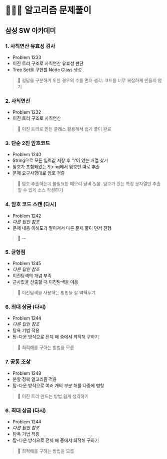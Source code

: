 # 👨🏻‍💻 알고리즘 문제풀이

## 삼성 SW 아카데미
### 1. 사칙연산 유효성 검사
- Problem 1233
- 이진 트리 구조로 사칙연산 유효성 판단
- Tree Set을 구현할 Node Class 생성
> 📍 정답을 구분하기 위한 경우의 수를 먼저 생각. 코드를 너무 복잡하게 만들지 않기

### 2. 사칙연산
- Problem 1232
- 이진 트리 구조로 사칙연산
> 📍 이진 트리로 만든 클래스 활용해서 쉽게 풀이 완료

### 3. 단순 2진 암호코드
- Problem 1240
- String으로 모든 입력값 저장 후 '1'이 있는 배열 찾기
- 암호가 포함돼있는 String에서 암호만 따로 추출
- 문제 요구사항대로 암호 검증
> 📍 암호 추출하는데 불필요한 메모리 낭비 있음. 암호가 있는 특정 문자열만 추출할 수 있게 소스 작성하기

### 4. 암호 코드 스캔 (다시)
- Problem 1242
- *다른 답안 참조*
- 문제 내용 이해도가 떨어져서 다른 문제 풀이 먼저 진행
> 📍 --

### 5. 균형점
- Problem 1245
- *다른 답안 참조*
- 이진탐색의 개념 부족
- 근사값을 산출할 때 이진탐색을 이용
> 📍 이진탐색을 사용하는 방법을 잘 익혀두기

### 6. 최대 상금 (다시)
- Problem 1244
- *다른 답안 참조*
- 탐욕 기법 적용
- 탑-다운 방식으로 전체 해 중에서 최적해 구하기
> 📍 최적해를 구하는 방법을 모름

### 7. 공통 조상
- Problem 1248
- 분할 정복 알고리즘 적용
- 탑-다운 방식으로 여러 개의 부분 해를 나중에 병합
> 📍 이진 트리 만드는 방법 쉽게 생각하기

### 6. 최대 상금 (다시)
- Problem 1244
- *다른 답안 참조*
- 탐욕 기법 적용
- 탑-다운 방식으로 전체 해 중에서 최적해 구하기
> 📍 최적해를 구하는 방법을 모름